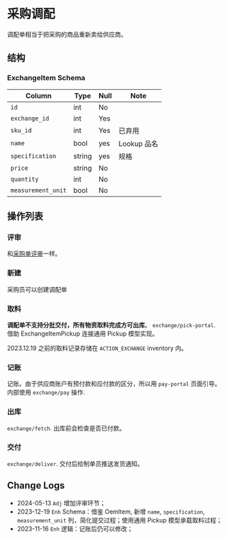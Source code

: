 # 采购调配
调配单相当于把采购的商品重新卖给供应商。

结构
---------------------------------------------------------------------------
### ExchangeItem Schema
Column                              | Type      | Null | Note
------------------------------------|-----------|------|-------
`id`                                | int       | No   | 
`exchange_id`                       | int       | Yes  | 
`sku_id`                            | int       | Yes  | 已弃用
`name`                              | bool      | yes  | Lookup 品名
`specification`                     | string    | yes  | 规格
`price`                             | string    | No   | 
`quantity`                          | int       | No   |
`measurement_unit`                  | bool      | No   |

操作列表
---------------------------------------------------------------------------
### 评审
和[采购单评审][purchase-audit]一样。

### 新建
采购员可以创建调配单
### 取料 
**调配单不支持分批交付，所有物资取料完成方可出库**。
`exchange/pick-portal`. 借助 ExchangeItemPickup 连接通用 Pickup 模型实现。

2023.12.19 之前的取料记录存储在 `ACTION_EXCHANGE` inventory 内。

### 记账
记账。由于供应商账户有预付款和应付款的区分，所以用 `pay-portal` 页面引导。内部使用 `exchange/pay` 操作.
### 出库
`exchange/fetch`. 出库前会检查是否已付款。
### 交付
`exchange/deliver`. 交付后给制单员推送发货通知。

Change Logs
--------------------------------------------------------------------------
- 2024-05-13 `Adj` 增加评审环节；
- 2023-12-19 `Enh` Schema：借鉴 OemItem, 新增 `name`, `specification`, `measurement_unit` 列，简化提交过程；使用通用 Pickup 模型承载取料过程；
- 2023-11-16 `Enh` 逻辑：记账后仍可以修改；

[purchase-audit]: /purchasing/purchase.md#评审
